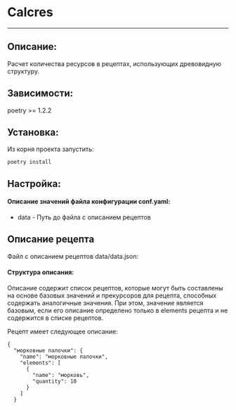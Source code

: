 # Calcres
___

## Описание:
Расчет количества ресурсов в рецептах, использующих древовидную структуру.

## Зависимости:
poetry >= 1.2.2

## Установка:
Из корня проекта запустить:

    poetry install

## Настройка:

#### Описание значений файла конфигурации conf.yaml:
  - data - Путь до файла с описанием рецептов

## Описание рецепта

Файл с описанием рецептов data/data.json:

#### Структура описания:

Описание содержит список рецептов, которые могут быть составлены
на основе базовых значений и прекурсоров для рецепта, способных
содержать аналогичные значения. При этом, значение является базовым,
если его описание определено только в elements рецепта и не содержится
в списке рецептов.

Рецепт имеет следующее описание:

    {
      "морковные палочки": {
        "name": "морковные палочки",
        "elements": [
          {
            "name": "морковь",
            "quantity": 10
          }
        ]
      }
